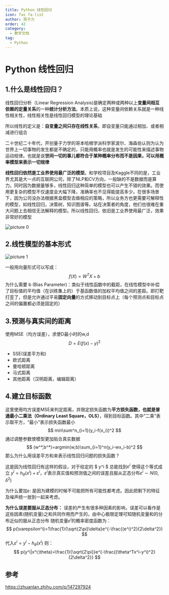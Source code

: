 ```yaml
---
title: Python 线性回归
icon: fas fa-list
author: 周子力
order: 42
category:
  - 教学文档
tag:
  - Python
---
```

# Python 线性回归

## 1.什么是线性回归？

线性回归分析（Linear Regression Analysis)是确定两种或两种以上**变量间相互依赖的定量关系**的一种**统计分析方法**。本质上说，这种变量间依赖关系就是一种线性相关性，线性相关性是线性回归模型的理论基础

所以线性的定义是：**自变量之间只存在线性关系**，即自变量只能通过相加、或者相减进行组合

二十世纪二十年代，开创量子力学的哥本哈根学派科学家波尔、海森伯认则为认为世界上一切事物的发生都是不确定的，只能用概率也就是发生的可能性来描述事物运动规律。也就是说**世间一切的事儿都符合于某种概率分布而不是因果，可以用概率模型来表示一切规律**

**线性回归依然是工业界使用最广泛的模型**。和学校项目及Kaggle不同的是，工业界尤其是大一点的互联网公司，除了NLP和CV方向，一般缺的不是数据而是算力。同时因为数据量够多，线性回归这种简单的模型也可以产生不错的效果。而使用更复杂的模型不仅速度会大幅下降，准确率也不见得能提高多少。在很多场景下，因为公司没办法根据黑盒模型去做相应的策略，所以业务方也更需要可解释性的模型，如线性回归，决策树，知识图谱等。站在决策者的角度，他们也很难在重大问题上去相信无法解释的模型。所以线性回归，依旧是工业界使用最广泛，效果非常好的模型


![picture 0](https://oss.docs.z-xin.net/d17d4538632ba9e2780f198206c351ec1e8129f41d7fe2dea8aa9fda7b072556.png)  



## 2.线性模型的基本形式

![picture 1](https://oss.docs.z-xin.net/bee58a0c580525c24efe55ad7961bb9197df7873d2bce08eafd88d7a06395cc9.png)  


一般用向量形式可以写成：
$$
f(X)=W^TX+b
$$
为什么需要 b (Bias Parameter)：类似于线性函数中的截距，在线性模型中补偿了目标值的平均值（在训练集上的）于基函数值的加权平均值之间的差距。即打靶打歪了，但是允许通过平易**固定向量**的方式移动到目标点上（每个预测点和目标点之间的偏置都必须是固定的）

## 3.预测与真实间的距离

使用MSE（均方误差），求使D最小时的w,d
$$
D=E(f(x)-y)^2
$$

- SSE(误差平方和)
- 欧式距离
- 曼哈顿距离
- 马式距离
- 其他距离（汉明距离，编辑距离）

## 4.建立目标函数

这里使用均方误差MSE来判定距离，并限定损失函数为**平方损失函数，也就是普通最小二乘法（**Ordinary Least Square，OLS**）**，得到目标函数。其中“二乘”表示取平方，“最小”表示损失函数最小
$$
min\sum^n_{i=1}(y_i-f(x_i))^2
$$
通过调整参数使模型更加贴合真实数据
$$
(w^*,b^*)=argmin(w,b)\sum_{i=1}^n(y_i-wx_i-b)^2
$$
那么为什么用误差平方和来表示线性回归问题的损失函数？

这是因为线性回归有这样的假设，对于给定的 $ y^i $  总能找到$\varepsilon^{i}$ 使得这个等式成立  $y^i=h_\theta(x^i)+\varepsilon^i$，$\varepsilon^i$表示真实值和预测值之间的误差且服从正态分布$\varepsilon^i\sim N(0,\delta^2)$

为什么要加$\varepsilon$: 是因为建模的时候不可能把所有可能性都考虑。因此把剩下的特征及噪声统一放到一起来考虑。

**为什么误差要服从正态分布：** 误差的产生有很多种因素的影响，误差可以看作是这些因素(随机变量)之和共同作用而产生的，由中心极限定理可知随机变量和的分布近似的服从正态分布
随机变量$\varepsilon^i$的概率密度函数为：
$$
p(\varepsilon^i)=1\frac{1}{\sqrt{2\pi}\delta}e^{-\frac{(e^i)^2}{2\delta^2}}
$$
代入$\varepsilon^i=y^i-h_\theta(x^i)$ 则：
$$
p(y^i|x^i;\theta)=\frac{1}{\sqrt{2\pi}}e^{-\frac{(\theta^Tx^i-y^i)^2}{2\delta^2}}
$$































## 参考

https://zhuanlan.zhihu.com/p/147297924